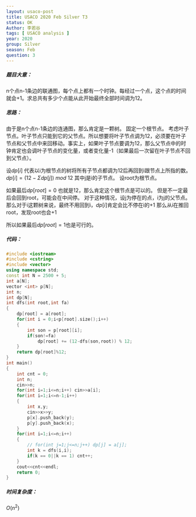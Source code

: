 ```yaml
---
layout: usaco-post
title: USACO 2020 Feb Silver T3
status: OK
Author: 李若谷
tags: [ USACO analysis ]
year: 2020
group: Silver
season: Feb
question: 3
---
```

##### 题目大意：
n个点n-1条边的联通图，每个点上都有一个时钟。每经过一个点，这个点的时间就会+1。求总共有多少个点能从此开始最终全部时间调为12。
##### 思路：
由于是n个点n-1条边的连通图，那么肯定是一颗树。
固定一个根节点。
考虑叶子节点。叶子节点只能到它的父节点。所以想要将叶子节点调为12，必须要在叶子节点和父节点中来回移动。事实上，如果叶子节点要调为12，那么父节点中的时钟肯定也会调叶子节点的变化量，或者变化量-1（如果最后一次留在叶子节点不回到父节点）。

设$dp[i]$ 代表以i为根节点的树将所有子节点都调为12后再回到i跟节点上所指的数。
$dp[i]  = (12-\Sigma dp[j])$ $mod$ $12$
其中j是i的子节点。
 设root为根节点。
 
 如果最后$dp[root] = 0$ 也就是12，那么肯定这个根节点是可以的。
 但是不一定最后会回到root，可能会在中间停。
 对于这种情况，设j为停在的点，i为j的父节点。
 那么对于i这颗树来说，最终不用回到i，$dp[i]$肯定会比不停在i的+1
 那么从i在推回root，发现root也会+1
 
 所以如果最后$dp[root] = 1$也是可行的。
##### 代码：
 
```cpp
#include <iostream>
#include <cstring>
#include <vector>
using namespace std;
const int N = 2500 + 5;
int a[N];
vector <int> p[N];
int n;
int dp[N];
int dfs(int root,int fa)
{
	dp[root] = a[root];
	for(int i = 0;i<p[root].size();i++)
	{
		int son = p[root][i];
		if(son!=fa)
			dp[root] += (12-dfs(son,root)) % 12;
	}
	return dp[root]%12;
}
int main()
{
	int cnt = 0;
	int n;
	cin>>n;
	for(int i=1;i<=n;i++) cin>>a[i];
	for(int i=1;i<=n-1;i++)
	{
		int x,y;
		cin>>x>>y;
		p[x].push_back(y);
		p[y].push_back(x);
	}
	for(int i=1;i<=n;i++)
	{
		// for(int j=1;j<=n;j++) dp[j] = a[j];
		int k = dfs(i,i);
		if(k == 0||k == 1) cnt++;
	}
	cout<<cnt<<endl;
	return 0;
}
```
 
##### 时间复杂度：
 $O(n^2)$

